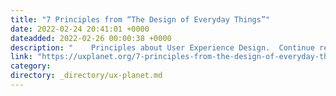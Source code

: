 ```yaml
---
title: "7 Principles from “The Design of Everyday Things”"
date: 2022-02-24 20:41:01 +0000
dateadded: 2022-02-26 00:00:38 +0000
description: "    Principles about User Experience Design.  Continue reading on UX Planet »  "
link: "https://uxplanet.org/7-principles-from-the-design-of-everyday-things-1740891b94da?source=rss----819cc2aaeee0---4"
category:
directory: _directory/ux-planet.md
---
```

